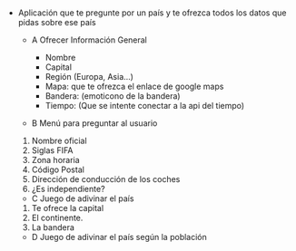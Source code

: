 # 

- Aplicación que te pregunte por un país y te ofrezca todos los datos que pidas sobre ese país

    - A Ofrecer Información General
        - Nombre
        - Capital
        - Región (Europa, Asia…)
        - Mapa: que te ofrezca el enlace de google maps
        - Bandera: (emoticono de la bandera)
        - Tiempo: (Que se intente conectar a la api del tiempo)

    - B Menú para preguntar al usuario
    1. Nombre oficial
    2. Siglas FIFA
    3. Zona horaria 
    4. Código Postal
    5. Dirección de conducción de los coches
    6. ¿Es independiente?

    - C Juego de adivinar el país 
    1. Te ofrece la capital
    2. El continente.
    3. La bandera

    - D Juego de adivinar el país según la población
